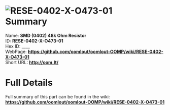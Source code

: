 
![RESE-0402-X-O473-01](https://github.com/oomlout/oomlout-OOMP/blob/master/parts/RESE-0402-X-O473-01/RESE-0402-X-O473-01_420.jpg)   
Summary
=================
  
Name: __SMD (0402) 48k Ohm Resistor__    
ID: __RESE-0402-X-O473-01__   
Hex ID: ____   
WebPage: __https://github.com/oomlout/oomlout-OOMP/wiki/RESE-0402-X-O473-01__   
Short URL: __http://oom.lt/__   

Full Details
==========================
Full summary of this part can be found in the wiki:   
__https://github.com/oomlout/oomlout-OOMP/wiki/RESE-0402-X-O473-01__    

